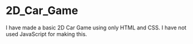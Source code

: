 # 2D_Car_Game
I have made a basic 2D Car Game using only HTML and CSS. I have not used JavaScript for making this.
